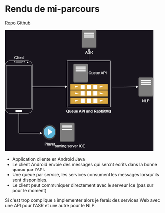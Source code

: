 # Rendu de mi-parcours

[Repo Github](https://github.com/YacineTrousselle/Archi-distribue)

![Archi mi-parcours](./archi-mi-parcours.png)

- Application cliente en Android Java
- Le client Android envoie des messages qui seront ecrits dans la bonne queue par l'API.
- Une queue par service, les services consument les messages lorsqu'ils sont disponibles.
- Le client peut communiquer directement avec le serveur Ice (pas sur pour le moment)

Si c'est trop complique a implementer alors je ferais des services Web avec une API pour l'ASR et une autre pour le NLP.
